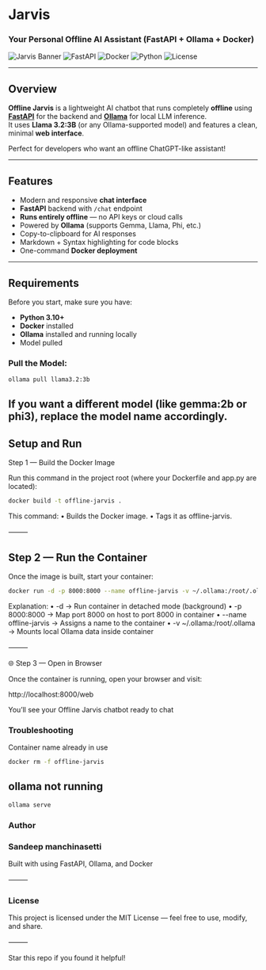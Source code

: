 #  Jarvis  
### Your Personal Offline AI Assistant (FastAPI + Ollama + Docker)

![Jarvis Banner](https://img.shields.io/badge/Project-Offline%20Jarvis-blue?style=for-the-badge)
![FastAPI](https://img.shields.io/badge/Backend-FastAPI-green?style=for-the-badge&logo=fastapi)
![Docker](https://img.shields.io/badge/Deployed%20with-Docker-blue?style=for-the-badge&logo=docker)
![Python](https://img.shields.io/badge/Language-Python-yellow?style=for-the-badge&logo=python)
![License](https://img.shields.io/badge/License-MIT-lightgrey?style=for-the-badge)

---

## Overview
**Offline Jarvis** is a lightweight AI chatbot that runs completely **offline** using  
**[FastAPI](https://fastapi.tiangolo.com/)** for the backend and **[Ollama](https://ollama.com/)** for local LLM inference.  
It uses **Llama 3.2:3B** (or any Ollama-supported model) and features a clean, minimal **web interface**.

Perfect for developers who want an offline ChatGPT-like assistant!

---

## Features
- Modern and responsive **chat interface**
- **FastAPI** backend with `/chat` endpoint
- **Runs entirely offline** — no API keys or cloud calls
- Powered by **Ollama** (supports Gemma, Llama, Phi, etc.)
- Copy-to-clipboard for AI responses
- Markdown + Syntax highlighting for code blocks
- One-command **Docker deployment**

---


## Requirements
Before you start, make sure you have:
- **Python 3.10+**
- **Docker** installed  
- **Ollama** installed and running locally  
- Model pulled 

### Pull the Model:

```bash
ollama pull llama3.2:3b
```
If you want a different model (like gemma:2b or phi3), replace the model name accordingly.
---

## Setup and Run

Step 1 — Build the Docker Image

Run this command in the project root (where your Dockerfile and app.py are located):
```bash
docker build -t offline-jarvis .
```
This command:
	•	Builds the Docker image.
	•	Tags it as offline-jarvis.

⸻

## Step 2 — Run the Container

Once the image is built, start your container:
```bash
docker run -d -p 8000:8000 --name offline-jarvis -v ~/.ollama:/root/.ollama offline-jarvis
```
Explanation:
	•	-d → Run container in detached mode (background)
	•	-p 8000:8000 → Map port 8000 on host to port 8000 in container
	•	--name offline-jarvis → Assigns a name to the container
	•	-v ~/.ollama:/root/.ollama → Mounts local Ollama data inside container

⸻

🌐 Step 3 — Open in Browser

Once the container is running, open your browser and visit:

http://localhost:8000/web

You’ll see your Offline Jarvis chatbot ready to chat
### Troubleshooting

Container name already in use
```bash
docker rm -f offline-jarvis
```
## ollama not running
```bash
ollama serve
```
###  Author

### Sandeep manchinasetti
Built with  using FastAPI, Ollama, and Docker

⸻

### License

This project is licensed under the MIT License — feel free to use, modify, and share.

⸻

Star this repo if you found it helpful!







